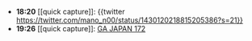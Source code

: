 - **18:20** [[quick capture]]:  {{twitter https://twitter.com/mano_n00/status/1430120218815205386?s=21}}
- **19:26** [[quick capture]]:  [GA JAPAN 172](https://www.ga-ada.co.jp/japanese/ga_japan/gaj172.html)